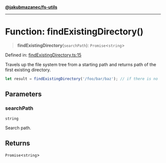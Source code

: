 [**@jakubmazanec/fs-utils**](../README.md)

---

# Function: findExistingDirectory()

> **findExistingDirectory**(`searchPath`): `Promise`\<`string`\>

Defined in:
[findExistingDirectory.ts:15](https://github.com/jakubmazanec/tools/blob/a1a5edf56256b0aa4e209cc73bc7a07f5d7fc236/packages/fs-utils/source/findExistingDirectory.ts#L15)

Travels up the file system tree from a starting path and returns path of the first existing
directory.

```TypeScript
let result = findExistingDirectory('/foo/bar/baz'); // if there is no `bar` directory, `result` is `'/foo'`
```

## Parameters

### searchPath

`string`

Search path.

## Returns

`Promise`\<`string`\>
